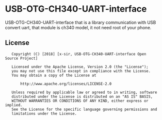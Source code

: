 # USB-OTG-CH340-UART-interface

USB-OTG-CH340-UART-interface that is a library communication with USB convert uart, that module is ch340 model, it not need root of your phone.

## License

```
   Copyright (C) [2018] [x-sir, USB-OTG-CH340-UART-interface Open Source Project]

   Licensed under the Apache License, Version 2.0 (the "License");
   you may not use this file except in compliance with the License.
   You may obtain a copy of the License at

       http://www.apache.org/licenses/LICENSE-2.0

   Unless required by applicable law or agreed to in writing, software
   distributed under the License is distributed on an "AS IS" BASIS,
   WITHOUT WARRANTIES OR CONDITIONS OF ANY KIND, either express or implied.
   See the License for the specific language governing permissions and
   limitations under the License.
```